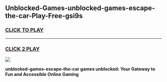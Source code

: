 
## Unblocked-Games-unblocked-games-escape-the-car-Play-Free-gsi9s
<h3>
<a href="https://premium76.site?title=unblocked-games-escape-the-car&ref=21A">CLICK TO PLAY</a></h3>
<hr>

<h3>
<a href="https://premium76.site?title=unblocked-games-escape-the-car&ref=21A">CLICK 2 PLAY</a>
  
</h3>

<a href="https://premium76.site?title=unblocked-games-escape-the-car&ref=21A"><img src="https://clearcache.store/games.png"></a>


**unblocked-games-escape-the-car games unblocked: Your Gateway to Fun and Accessible Online Gaming**
